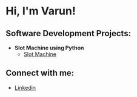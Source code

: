 <h1>Hi, I'm Varun! <br/>

<h2> Software Development Projects:</h2>

- <b>Slot Machine using Python</b>
  - [Slot Machine](https://github.com/VarunSubramanianK/Slots)

<h2>  Connect with me:</h2>
  
  - [Linkedin](https://www.linkedin.com/in/varun-subramanian-k/)



<!--
**joshmadakor1/joshmadakor1** is a ✨ _special_ ✨ repository because its `README.md` (this file) appears on your GitHub profile.

Here are some ideas to get you started:

- 🔭 I’m currently working on ...
- 🌱 I’m currently learning ...
- 👯 I’m looking to collaborate on ...
- 🤔 I’m looking for help with ...
- 💬 Ask me about ...
- 📫 How to reach me: ...
- 😄 Pronouns: ...
- ⚡ Fun fact: ...
-->

